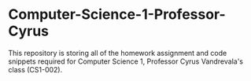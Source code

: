 # Computer-Science-1-Professor-Cyrus

This repository is storing all of the homework assignment and code snippets required for Computer Science 1, Professor Cyrus Vandrevala's class (CS1-002).

